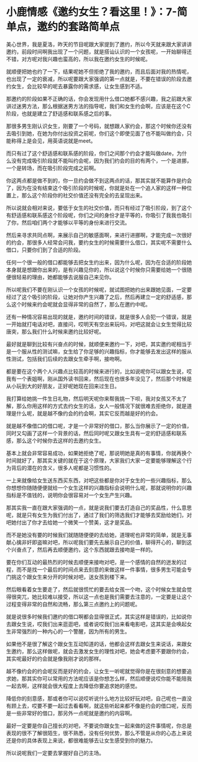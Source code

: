 # 小鹿情感《邀约女生？看这里！》：7-简单点，邀约的套路简单点

美心世界，我是夏洛，昨天的节目呢跟大家提到了邀约，所以今天就来跟大家讲讲邀约，前段时间啊我出现了一个问题，就是搭讪认识的一个女孩呢，一开始聊得还不错，对方呢对我兴趣也蛮高的，所以我在邀约女生的时候呢。

就顺便把她也约了一下，结果呢她不但拒绝了我的邀约，而且后面对我的热情呢，也出现了一定的衰减，所以呢要跟大家强调的第一点就是，不要在错误的阶段去邀约女生，会比较早的呢去暴露你的需求感，让女生感到不适。

那邀约的阶段如果不正确的话，你会发现用什么借口她都不感兴趣，我之前跟大家讲过迷男方法，那么根据迷男方法的指导呢，我们和女生约会啊，应该是在这个C阶段，也就是建立了舒适感和联系感之后的事。

那很多男生刚认识女生，刚要了一个号码，就想跟人家约会，那这个时候你还没有去吸引到她，在她为你付出投资之前呢，你们这个即使见面了也不能叫做约会，只能称得上是会见，用英语说就是meet。

而只有过了这个舒适感和联系感的阶段，你们之间那个约会才能叫做date，为什么没有完成吸引阶段就不能叫约会呢，因为我们约会的目的有两个，一个是进挪，一个是转场，而在吸引阶段完成之前啊。

你这两点都是做不到的，你一旦约会做不到这两点的话，那其实就不能算作是约会了，因为在没有结束这个吸引阶段的时候呢，你就是处在一个追人家的这样一种位置上，那么这个阶段你的社交价值还没有完全的去呈现出来。

所以说就会相对来说，要低于女生的社交价值，而只有经过了吸引阶段，到了这个有舒适感和联系感这个阶段呢，你们之间的身份才是平等的，你吸引了我我也吸引了你，然后咱们两个才能够以平等的身份来进行交流。

然后来寻求共同点啊，来展示自己的敏感面啊，来进行进挪啊，才能完成一次很好的约会，那很多人经常会问我，要约女生的时候需要什么借口，其实呢不需要什么借口，只要你们到了合适的阶段。

任何一个很一般的借口都能够去把女生约出来，因为什么呢，因为在合适的阶段她本身就是想跟你出来的，是有兴趣见你的，所以说这个时候你只需要给她一个很随便很轻易的理由，她都能够去说服自己来见你。

所以呢我们不要在刚认识一个女孩的时候呢，就试图把她约出来跟她见面，一定要经过了这个吸引的阶段，让她对你产生兴趣了之后，然后再建立一定的舒适感，那么这个时候来约会呢就会显得非常的自然了，那么在邀约中呢。

还有一种情况容易出现的就是，邀约时间的错误，就是很多人会犯一个错误，就是一开始就打电话对吧，直接问，哎明天有空出来玩吗，对吧这就会让女生觉得比较唐突，那么我们什么时候来邀约比较好呢。

最好就是聊到比较有兴奋点的时候，就顺便来邀约一下，对吧，其实邀约呢相当于是一个服从性的测试嘛，女生给了你足够的兴趣指标，你才能够去发出这样的服从性测试，包括我们后续的去跟女生牵手啊，接吻啊。

都是要在这个两个人兴趣点比较高的时候来进行的，比如说呢你可以跟女生说，哎我有一个表姐啊，刚从国外读书回来，然后现在也很多年没见了，然后那个时候是从小玩到大的好朋友，正好呢她现在回来过生日。

我打算给她挑一件生日礼物，然后明天呢你来帮我挑一下呗，我对女孩又不太了解，那么你用这样的方式去约女生的话，女人一般情况下就很难去拒绝你，就是道理是什么呢，就是越不像约会的约会啊，其实它反而越是好的约会。

就是越不像借口的借口呢，才是一个非常好的借口，那么当你展示了一定的价值，同时又勾画了这样一个背景的话，然后同时呢又跟女生具有一定的舒适感和联系感，那么这个时候你去这样的去邀约女生。

基本上就会非常容易成功，如果她拒绝了呢，那说明她是真的有事情，你就再换个时间就好了，那其实关键的就在于这个原理，大家我们大家一定要能够理解这个行为背后的潜在的含义，很多人呢都是习惯性的。

一上来就像给女生送东西买东西，对吧这些都是你对于女生的一些兴趣指标，那么你想想你随随便便就给一个女生这样的兴趣指标会说明什么呢，那就说明你的兴趣指标是不值钱的，说明你会很容易对一个女生产生兴趣。

那其实我一直在跟大家强调的一点，就是说我们要去打造自己的奖品性，什么意思呢，就是只有女生为我们付出了，通过了我们的筛选我们才能够去奖励给她们，对吧她付出了你才去给她一个微笑一个赞美，这才是奖品。

而不是她没有要的时候我们就随随便便的去给她，道理呢也非常的简单，就是无事献心擒非奸即盗嘛对吧，所以呢我们要先去展示自己的价值，聊得开心的，聊到这个兴奋点了，然后再去顺便邀约，这个东西就跟去接吻是一样的。

要在你们互动的最热烈的时候去顺便来接吻对吧，是一个感情的自然的迸发的过程，而不是找一个最后的时间点来去刻意的来做这样一件事情，很多男生可能会专门挑这个跟女生来分开的时候对吧，送女孩到楼下来。

然后眼看着女生要走了，然后就很慌忙的要去给女孩一个吻，这个时候女生就会觉得很突兀，她比较难以接受，所以这一点也是我们需要去注意的，一定要是让这个过程变得非常的自然和流畅，那么第三点邀约上的问题呢。

就是说很多时候我们邀约的借口啊都会显得很正式，其实这样是错误的，比如说你去跟女生说，哎我们出来逛逛吧，或者说哎我们出来看电影吧，这其实是会唤起女生非常强烈的一种内心的一个警醒，因为所有的男生。

如果他不是很了解这个跟女生互动知道的话，他都会这样去跟女生来说话，来跟女生邀约，那么这样做呢，就会去激发女生的理性对吧，她会考虑要不要跟你约会，其实呢最好的约会就是像我刚才说的那样。

越不像约会的约会呢反而是好的约会，让女生一听呢就觉得你是在很刻意的想要追求她，那其实你可以常用的方法呢应该是你想怎么样，然后顺便说哎你能不能陪我一起去啊，这样就会很大程度上去降低你要追求她的感觉。

降低你的刻意感，那或者你可以说哎听说什么地方比较好玩对吧，自己呢也一直没有顾上去，哎要不要一起过去看看啊，就这些听起来都不像是约会的借口呢，反而是一些非常好的借口，那另外一点呢就是邀约的内容啊。

最好一定要是你自己擅长的对吧，不要说你跟女生一起来做的这件事情呢，你总是表现的很不了解很陌生，很不熟悉，没有任何优势，那么不管是从你的心态上来说还是你的具体表现上来说，都很难能够去让女生感受到你的魅力。

所以说呢我们一定要去掌握好自己的主场。